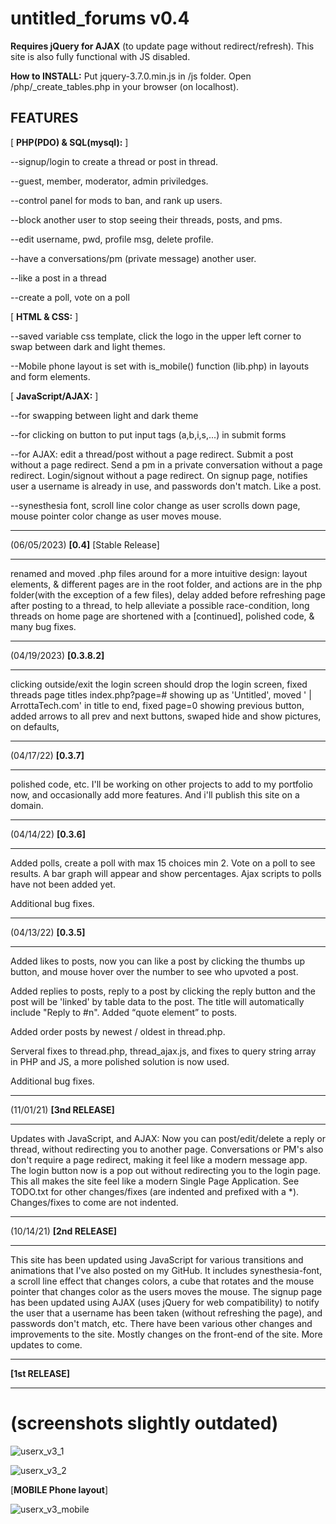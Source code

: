 # untitled_forums v0.4
**Requires jQuery for AJAX** (to update page without redirect/refresh). This site is also fully functional with JS disabled.

**How to INSTALL:** Put jquery-3.7.0.min.js in /js folder. Open /php/_create_tables.php in your browser (on localhost).

## FEATURES

[ **PHP(PDO) & SQL(mysql):** ]

--signup/login to create a thread or post in thread.

--guest, member, moderator, admin priviledges.

--control panel for mods to ban, and rank up users.

--block another user to stop seeing their threads, posts, and pms.

--edit username, pwd, profile msg, delete profile.

--have a conversations/pm (private message) another user.

--like a post in a thread

--create a poll, vote on a poll

[ **HTML & CSS:** ]

--saved variable css template, click the logo in the upper left corner to swap between dark and light themes.

--Mobile phone layout is set with is_mobile() function (lib.php) in layouts and form elements.

[ **JavaScript/AJAX:** ]

--for swapping between light and dark theme

--for clicking on button to put input tags (a,b,i,s,...) in submit forms

--for AJAX: edit a thread/post without a page redirect. Submit a post without a page redirect. Send a pm in a private conversation without a page redirect. Login/signout without a page redirect. On signup page, notifies user a username is already in use, and passwords don't match. Like a post.

--synesthesia font, scroll line color change as user scrolls down page, mouse pointer color change as user moves mouse.

_______________________________________________________________________________________________
(06/05/2023) __[**0.4**]__ [Stable Release]
_______________________________________________________________________________________________
renamed and moved .php files around for a more intuitive design: layout elements, & different pages are in the root folder, and actions are in the php folder(with the exception of a few files),
delay added before refreshing page after posting to a thread, to help alleviate a possible race-condition,
long threads on home page are shortened with a [continued],
polished code, & many bug fixes.

_______________________________________________________________________________________________
(04/19/2023) __[**0.3.8.2**]__
_______________________________________________________________________________________________
clicking outside/exit the login screen should drop the login screen,
fixed threads page titles index.php?page=# showing up as 'Untitled',
moved ' | ArrottaTech.com' in title to end,
fixed page=0 showing previous button,
added arrows to all prev and next buttons,
swaped hide and show pictures, on defaults,

_______________________________________________________________________________________________
(04/17/22) __[**0.3.7**]__
_______________________________________________________________________________________________
polished code, etc. I'll be working on other projects to add to my portfolio now, and occasionally add more features. And i'll publish this site on a domain.
_______________________________________________________________________________________________
(04/14/22) __[**0.3.6**]__
_______________________________________________________________________________________________
Added polls, create a poll with max 15 choices min 2. Vote on a poll to see results. A bar graph will appear and show percentages. Ajax scripts to polls have not been added yet.

Additional bug fixes.
_______________________________________________________________________________________________
(04/13/22) __[**0.3.5**]__
_______________________________________________________________________________________________
Added likes to posts, now you can like a post by clicking the thumbs up button, and mouse hover over the number to see who upvoted a post.

Added replies to posts, reply to a post by clicking the reply button and the post will be 'linked' by table data to the post. The title will automatically include "Reply to #n". Added <q>quote element</q> to posts.

Added order posts by newest / oldest in thread.php.

Serveral fixes to thread.php, thread_ajax.js, and fixes to query string array in PHP and JS, a more polished solution is now used.

Additional bug fixes.
_______________________________________________________________________________________________
(11/01/21) __[**3nd RELEASE**]__
_______________________________________________________________________________________________
Updates with JavaScript, and AJAX: Now you can post/edit/delete a reply or thread, without redirecting you to another page. Conversations or PM's also don't require a page redirect, making it feel like a modern message app. The login button now is a pop out without redirecting you to the login page. This all makes the site feel like a modern Single Page Application. See TODO.txt for other changes/fixes (are indented and prefixed with a \*). Changes/fixes to come are not indented.
_______________________________________________________________________________________________
(10/14/21) __[**2nd RELEASE**]__
_______________________________________________________________________________________________
This site has been updated using JavaScript for various transitions and animations that I've also posted on my GitHub. It includes synesthesia-font, a scroll line effect that changes colors, a cube that rotates and the mouse pointer that changes color as the users moves the mouse. The signup page has been updated using AJAX (uses jQuery for web compatibility) to notify the user that a username has been taken (without refreshing the page), and passwords don't match, etc. There have been various other changes and improvements to the site. Mostly changes on the front-end of the site. More updates to come.
_______________________________________________________________________________________________
__[**1st RELEASE**]__
_______________________________________________________________________________________________

#  (screenshots slightly outdated)
![userx_v3_1](https://user-images.githubusercontent.com/73267302/135941971-f125d8b6-1a74-4a7b-aeec-84caa96e1d01.png)

![userx_v3_2](https://user-images.githubusercontent.com/73267302/135941955-0c1eae36-6cd2-4f14-8d90-e13291cd4a8e.png)

[**MOBILE Phone layout**]

![userx_v3_mobile](https://user-images.githubusercontent.com/73267302/135941978-f1689e28-daeb-4c22-a8a9-2ad7f867dce0.png)
